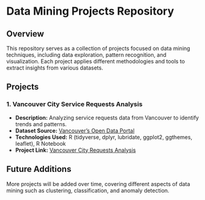 # Data Mining Projects Repository

## Overview
This repository serves as a collection of projects focused on data mining techniques, including data exploration, pattern recognition, and visualization. Each project applies different methodologies and tools to extract insights from various datasets.

## Projects
### 1. Vancouver City Service Requests Analysis
- **Description:** Analyzing service requests data from Vancouver to identify trends and patterns.
- **Dataset Source:** [Vancouver’s Open Data Portal](https://opendata.vancouver.ca/)
- **Technologies Used:** R (tidyverse, dplyr, lubridate, ggplot2, ggthemes, leaflet), R Notebook
- **Project Link:** [Vancouver City Requests Analysis](vancouver_311/)

## Future Additions
More projects will be added over time, covering different aspects of data mining such as clustering, classification, and anomaly detection.
